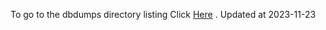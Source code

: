 To go to the dbdumps directory listing Click [Here](https://ipfs.io/ipfs/bafkreiecg3fh3trdrtme2abatvgedemiyuzpyzizhj2eaxle2egwjqo4ii) . Updated at 2023-11-23